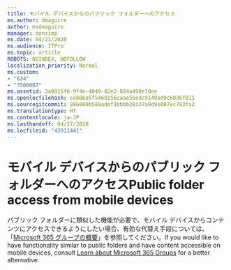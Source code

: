 ```yaml
---
title: モバイル デバイスからのパブリック フォルダーへのアクセス
ms.author: dmaguire
author: msdmaguire
manager: dansimp
ms.date: 04/21/2020
ms.audience: ITPro
ms.topic: article
ROBOTS: NOINDEX, NOFOLLOW
localization_priority: Normal
ms.custom:
- "634"
- "3500007"
ms.assetid: 3a0915f6-9f4e-4049-82e2-804a498e70ee
ms.openlocfilehash: ceb0ba5f5460156caae5bedc9148ad9c6836f011
ms.sourcegitcommit: 286000b588adef1bbbb28337a9d9e087ec783fa2
ms.translationtype: HT
ms.contentlocale: ja-JP
ms.lasthandoff: 04/27/2020
ms.locfileid: "43911441"
---
```

# <a name="public-folder-access-from-mobile-devices"></a><span data-ttu-id="c21b9-102">モバイル デバイスからのパブリック フォルダーへのアクセス</span><span class="sxs-lookup"><span data-stu-id="c21b9-102">Public folder access from mobile devices</span></span>

<span data-ttu-id="c21b9-103">パブリック フォルダーに類似した機能が必要で、モバイル デバイスからコンテンツにアクセスできるようにしたい場合、有効な代替え手段については、「[Microsoft 365 グループの概要](https://support.office.com/article/learn-about-office-365-groups-b565caa1-5c40-40ef-9915-60fdb2d97fa2)」を参照してください。</span><span class="sxs-lookup"><span data-stu-id="c21b9-103">If you would like to have functionality similar to public folders and have content accessible on mobile devices, consult [Learn about Microsoft 365 Groups](https://support.office.com/article/learn-about-office-365-groups-b565caa1-5c40-40ef-9915-60fdb2d97fa2) for a better alternative.</span></span>
  